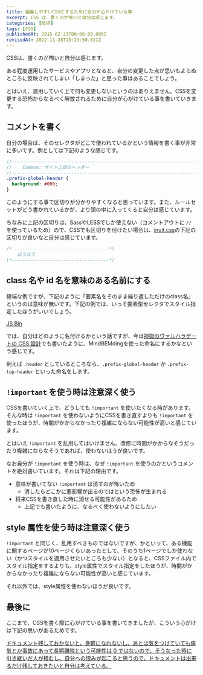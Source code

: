 ```yaml
---
title: 編集しやすいCSSにするために自分が心がけている事
excerpt: CSS は、書くのが怖いと自分は感じます。
categories: [技術]
tags: [CSS]
publishedAt: 2015-02-23T00:00:00.000Z
revisedAt: 2022-11-28T15:23:50.811Z
---
```


CSSは、書くのが怖いと自分は感じます。

ある程度運用したサービスやアプリとなると、自分の変更した点が思いもよらぬところに反映されてしまい「しまった」と思った事はあることでしょう。

とはいえ、運用していく上で何も変更しないというのはありえません。CSSを変更する恐怖からなるべく解放されるために自分が心がけている事を書いていきます。

## コメントを書く

自分の場合は、そのセレクタがどこで使われているかという情報を書く事が非常に多いです。例としては下記のような感じです。

```sass
//------------------------------------------------------------------------
//    Common: サイト上部のヘッダー
//------------------------------------------------------------------------
.prefix-global-header {
  background: #000;
}
```

このようにする事で区切りが分かりやすくなると思っています。また、ルールセットがどう書かれているかが、より頭の中に入ってくると自分は感じています。

ちなみに上記の区切りは、SassやLESSでしか使えない（コメントアウトに `//` を使っているため）ので、CSSでも区切りを付けたい場合は、[inuit.css](https://github.com/csswizardry/inuit.css)の下記の区切りが良いなと自分は感じています。

```css
/*------------------------------------*\
    はうはう
\*------------------------------------*/
```

## class 名や id 名を意味のある名前にする

極端な例ですが、下記のように「要素名をそのまま繰り返しただけのclass名」というのは意味が無いです。下記の例では、いっそ要素型セレクタでスタイル指定したほうがいいでしょう。

<a class="jsbin-embed" href="http://jsbin.com/vibejoqaka/4/embed?html,css,output">JS Bin</a><script src="http://static.jsbin.com/js/embed.js"></script>

では、自分はどのように名付けるかという話ですが、今は[神獄のヴァルハラゲートの CSS 設計](http://blog.kubosho.com/entry/2014/12/09/valhalla-gate-css-architecture)でも書いたように、MindBEMdingを使った命名にするかなという感じです。

例えば `.header` としているところなら、`.prefix-global-header` か `.prefix-top-header` といった命名をします。

## `!important` を使う時は注意深く使う

CSSを書いていく上で、どうしても `!important` を使いたくなる時があります。そんな時は `!important` を使わないようにCSSを書き直すよりも `!important` を使ったほうが、時間がかからなかったり複雑にならない可能性が高いと感じています。

とはいえ `!important` を乱用してはいけません。改修に時間がかからなそうだったり複雑にならなそうであれば、使わないほうが良いです。

なお自分が `!important` を使う時は、なぜ `!important` を使うのかというコメントを絶対書いています。それは下記の理由です。

- 意味が書いてない `!important` は消すのが怖いため
  - 消したらどこかに悪影響が出るのではという恐怖が生まれる
- 将来CSSを書き直した時に消せる可能性があるため
  - 上記でも書いたように、なるべく使わないようにしたい

## style 属性を使う時は注意深く使う

`!important` と同じく、乱用すべきものではないですが、かといって、ある機能に関するページが10ページくらいあったとして、そのうち1ページでしか使わない（かつスタイルを適用させたいところも少ない）となると、CSSファイル内でスタイル指定をするよりも、style属性でスタイル指定をしたほうが、時間がかからなかったり複雑にならない可能性が高いと感じています。

それ以外では、style属性を使わないほうが良いです。

## 最後に

ここまで、CSSを書く際に心がけている事を書いてきましたが、こういう心がけは下記の思いがあるためです。

<!-- textlint-disable ja-no-weak-phrase, no-doubled-joshi -->
[ドキュメント残しておかないと、身軽になれないし、あとは気をつけていても病気とか事故にあって長期離脱という可能性は 0 ではないので、そうなった時に引き継いだ人が積むし、自分への恨みが起こると思うので、ドキュメントは出来るだけ残しておきたいと自分は考えている。](https://twitter.com/kubosho_/status/569730148536164352)
<!-- textlint-enable ja-no-weak-phrase, no-doubled-joshi -->
